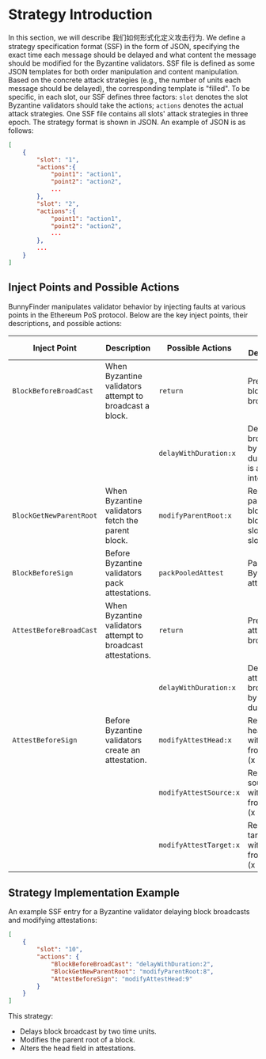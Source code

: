 # Strategy Introduction

In this section, we will describe 我们如何形式化定义攻击行为. We define a strategy specification format (SSF) in the form of JSON, specifying the exact time each message should be delayed and what content the message should be modified for the Byzantine validators. SSF file is defined as some JSON templates for both order manipulation and content manipulation. Based on the concrete attack strategies (e.g., the number of units each message should be delayed), the corresponding template is "filled". To be specific, in each slot, our SSF defines three factors: `slot` denotes the slot Byzantine validators should take the actions; `actions` denotes the actual attack strategies. One SSF file contains all slots' attack strategies in three epoch. The strategy format is shown in JSON. An example of JSON is as follows:
```JSON
[   
    {
        "slot": "1",
        "actions":{
            "point1": "action1",
            "point2": "action2",
            ...
        },
        "slot": "2",
        "actions":{
            "point1": "action1",
            "point2": "action2",
            ...
        },
        ...
    }
]
```


## Inject Points and Possible Actions

BunnyFinder manipulates validator behavior by injecting faults at various points in the Ethereum PoS protocol. Below are the key inject points, their descriptions, and possible actions:

| Inject Point               | Description                                               | Possible Actions                  | Action Description |
|----------------------------|-----------------------------------------------------------|------------------------------------|---------------------|
| `BlockBeforeBroadCast`     | When Byzantine validators attempt to broadcast a block.  | `return`                          | Prevent block broadcast. |
|                            |                                                           | `delayWithDuration:x`             | Delay block broadcast by `x` durations (x is an integer). |
| `BlockGetNewParentRoot`    | When Byzantine validators fetch the parent block.       | `modifyParentRoot:x`              | Replace parent block with block from slot `x` (x < slot). |
| `BlockBeforeSign`          | Before Byzantine validators pack attestations.          | `packPooledAttest`                | Pack Byzantine attestations. |
| `AttestBeforeBroadCast`    | When Byzantine validators attempt to broadcast attestations. | `return`                     | Prevent attestation broadcast. |
|                            |                                                           | `delayWithDuration:x`             | Delay attestation broadcast by `x` durations. |
| `AttestBeforeSign`         | Before Byzantine validators create an attestation.      | `modifyAttestHead:x`              | Replace head field with block from slot `x` (x ≤ slot). |
|                            |                                                           | `modifyAttestSource:x`            | Replace source field with block from slot `x` (x ≤ slot). |
|                            |                                                           | `modifyAttestTarget:x`            | Replace target field with block from slot `x` (x ≤ slot). |

## Strategy Implementation Example
An example SSF entry for a Byzantine validator delaying block broadcasts and modifying attestations:

```json
[
    {
        "slot": "10",
        "actions": {
            "BlockBeforeBroadCast": "delayWithDuration:2",
            "BlockGetNewParentRoot": "modifyParentRoot:8",
            "AttestBeforeSign": "modifyAttestHead:9"
        }
    }
]
```

This strategy:
- Delays block broadcast by two time units.
- Modifies the parent root of a block.
- Alters the head field in attestations.


